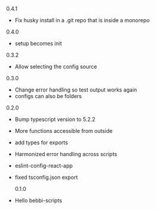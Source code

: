 0.4.1

- Fix husky install in a .git repo that is inside a monorepo

0.4.0

- setup becomes init

0.3.2

- Allow selecting the config source

0.3.0

- Change error handling so test output works again
- configs can also be folders
 
0.2.0

- Bump typescript version to 5.2.2
- More functions accessible from outside
- add types for exports
- Harmonized error handling across scripts
- eslint-config-react-app
- fixed tsconfig.json export

  0.1.0

- Hello bebbi-scripts
